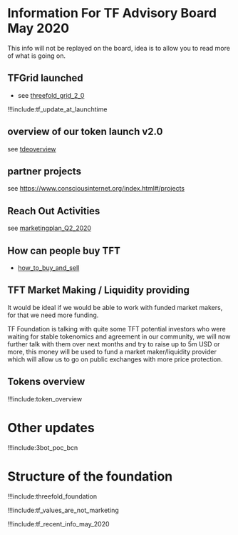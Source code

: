
# Information For TF Advisory Board May 2020

This info will not be replayed on the board, idea is to allow you to read more of what is going on.

## TFGrid launched

- see [threefold_grid_2_0](threefold_grid_2_0.md)

!!!include:tf_update_at_launchtime

## overview of our token launch v2.0

see [tdeoverview](tdeoverview.md)

## partner projects

see https://www.consciousinternet.org/index.html#/projects

## Reach Out Activities

see [marketingplan_Q2_2020](marketingplan_q2_2020.md)

## How can people buy TFT

- [how_to_buy_and_sell](how_to_buy_and_sell.md)

## TFT Market Making / Liquidity providing

It would be ideal if we would be able to work with funded market makers, for that we need more funding.

TF Foundation is talking with quite some TFT potential investors who were waiting for stable tokenomics and agreement in our community, we will now further talk with them over next months and try to raise up to 5m USD or more, this money will be used to fund a market maker/liquidity provider which will allow us to go on public exchanges with more price protection.

## Tokens overview

!!!include:token_overview

# Other updates

!!!include:3bot_poc_bcn

# Structure of the foundation

!!!include:threefold_foundation

!!!include:tf_values_are_not_marketing

!!!include:tf_recent_info_may_2020
